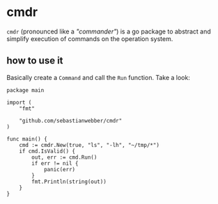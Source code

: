 # cmdr

`cmdr` (pronounced like a _"commander"_) is a go package to abstract and simplify execution of commands on the operation system. 

## how to use it

Basically create a `Command` and call the `Run` function. Take a look:

```golang
package main

import (
	"fmt"

	"github.com/sebastianwebber/cmdr"
)

func main() {
	cmd := cmdr.New(true, "ls", "-lh", "~/tmp/*")
	if cmd.IsValid() {
		out, err := cmd.Run()
		if err != nil {
			panic(err)
		}
		fmt.Println(string(out))
	}
}
```

